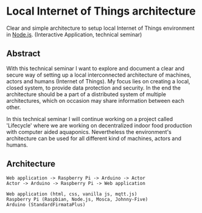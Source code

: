 # Local Internet of Things architecture
Clear and simple architecture to setup local Internet of Things environment in [Node.js](https://nodejs.org/en/). (Interactive Application, technical seminar)

## Abstract
With this technical seminar I want to explore and document a clear and secure way of setting up a local interconnected architecture of machines, actors and humans (Internet of Things). My focus lies on creating a local, closed system, to provide data protection and security. In the end the architecture should be a part of a distributed system of multiple architectures, which on occasion may share information between each other.

In this technical seminar I will continue working on a project called 'Lifecycle' where we are working on decentralized indoor food production with computer aided aquaponics. Nevertheless the environment's architecture can be used for all different kind of machines, actors and humans.

## Architecture
```
Web application -> Raspberry Pi -> Arduino -> Actor  
Actor -> Arduino -> Raspberry Pi -> Web application  

Web application (html, css, vanilla js, mqtt.js)  
Raspberry Pi (Raspbian, Node.js, Mosca, Johnny-Five)  
Arduino (StandardFirmataPlus)
```
